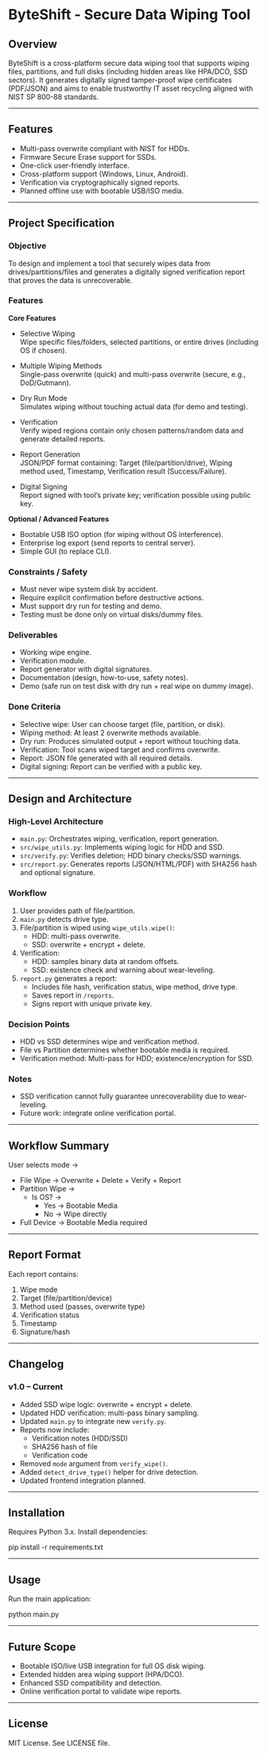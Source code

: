 # ByteShift - Secure Data Wiping Tool

## Overview

ByteShift is a cross-platform secure data wiping tool that supports wiping files, partitions, and full disks (including hidden areas like HPA/DCO, SSD sectors). It generates digitally signed tamper-proof wipe certificates (PDF/JSON) and aims to enable trustworthy IT asset recycling aligned with NIST SP 800-88 standards.

---

## Features

- Multi-pass overwrite compliant with NIST for HDDs.
- Firmware Secure Erase support for SSDs.
- One-click user-friendly interface.
- Cross-platform support (Windows, Linux, Android).
- Verification via cryptographically signed reports.
- Planned offline use with bootable USB/ISO media.

---

## Project Specification

### Objective

To design and implement a tool that securely wipes data from drives/partitions/files and generates a digitally signed verification report that proves the data is unrecoverable.

### Features

**Core Features**

- Selective Wiping  
  Wipe specific files/folders, selected partitions, or entire drives (including OS if chosen).

- Multiple Wiping Methods  
  Single-pass overwrite (quick) and multi-pass overwrite (secure, e.g., DoD/Gutmann).

- Dry Run Mode  
  Simulates wiping without touching actual data (for demo and testing).

- Verification  
  Verify wiped regions contain only chosen patterns/random data and generate detailed reports.

- Report Generation  
  JSON/PDF format containing: Target (file/partition/drive), Wiping method used, Timestamp, Verification result (Success/Failure).

- Digital Signing  
  Report signed with tool’s private key; verification possible using public key.

**Optional / Advanced Features**

- Bootable USB ISO option (for wiping without OS interference).  
- Enterprise log export (send reports to central server).  
- Simple GUI (to replace CLI).

### Constraints / Safety

- Must never wipe system disk by accident.  
- Require explicit confirmation before destructive actions.  
- Must support dry run for testing and demo.  
- Testing must be done only on virtual disks/dummy files.

### Deliverables

- Working wipe engine.  
- Verification module.  
- Report generator with digital signatures.  
- Documentation (design, how-to-use, safety notes).  
- Demo (safe run on test disk with dry run + real wipe on dummy image).

### Done Criteria

- Selective wipe: User can choose target (file, partition, or disk).  
- Wiping method: At least 2 overwrite methods available.  
- Dry run: Produces simulated output + report without touching data.  
- Verification: Tool scans wiped target and confirms overwrite.  
- Report: JSON file generated with all required details.  
- Digital signing: Report can be verified with a public key.

---

## Design and Architecture

### High-Level Architecture

- `main.py`: Orchestrates wiping, verification, report generation.  
- `src/wipe_utils.py`: Implements wiping logic for HDD and SSD.  
- `src/verify.py`: Verifies deletion; HDD binary checks/SSD warnings.  
- `src/report.py`: Generates reports (JSON/HTML/PDF) with SHA256 hash and optional signature.

### Workflow

1. User provides path of file/partition.  
2. `main.py` detects drive type.  
3. File/partition is wiped using `wipe_utils.wipe()`:
   - HDD: multi-pass overwrite.  
   - SSD: overwrite + encrypt + delete.  
4. Verification:
   - HDD: samples binary data at random offsets.  
   - SSD: existence check and warning about wear-leveling.  
5. `report.py` generates a report:
   - Includes file hash, verification status, wipe method, drive type.  
   - Saves report in `/reports`.  
   - Signs report with unique private key.

### Decision Points

- HDD vs SSD determines wipe and verification method.  
- File vs Partition determines whether bootable media is required.  
- Verification method: Multi-pass for HDD; existence/encryption for SSD.

### Notes

- SSD verification cannot fully guarantee unrecoverability due to wear-leveling.  
- Future work: integrate online verification portal.

---

## Workflow Summary

User selects mode →  
- File Wipe → Overwrite + Delete + Verify + Report  
- Partition Wipe →  
  - Is OS? →  
    - Yes → Bootable Media  
    - No → Wipe directly  
- Full Device → Bootable Media required

---

## Report Format

Each report contains:  
1. Wipe mode  
2. Target (file/partition/device)  
3. Method used (passes, overwrite type)  
4. Verification status  
5. Timestamp  
6. Signature/hash

---

## Changelog

### v1.0 – Current

- Added SSD wipe logic: overwrite + encrypt + delete.  
- Updated HDD verification: multi-pass binary sampling.  
- Updated `main.py` to integrate new `verify.py`.  
- Reports now include:  
  - Verification notes (HDD/SSD)  
  - SHA256 hash of file  
  - Verification code  
- Removed `mode` argument from `verify_wipe()`.  
- Added `detect_drive_type()` helper for drive detection.  
- Updated frontend integration planned.

---

## Installation

Requires Python 3.x. Install dependencies:

pip install -r requirements.txt


---

## Usage

Run the main application:

python main.py


---

## Future Scope

- Bootable ISO/live USB integration for full OS disk wiping.  
- Extended hidden area wiping support (HPA/DCO).  
- Enhanced SSD compatibility and detection.  
- Online verification portal to validate wipe reports.

---

## License

MIT License. See LICENSE file.


